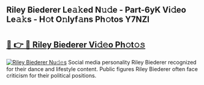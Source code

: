 ## Riley Biederer Le𝚊𝚔ed N𝚞𝚍e - Part-6yK Vi𝚍eo Le𝚊𝚔s - H𝚘t O𝚗lyf𝚊ns Ph𝚘tos Y7NZl

# <h2><a href="http://hf46cxk.feru.top/?c=Riley+Biederer">🔗 👉 🔴 Riley Biederer Vi𝚍𝚎o Ph𝚘t𝚘𝚜</a></h2>

[![Riley Biederer Nu𝚍𝚎s](https://i.imgur.com/0TWrTi3.gif)](http://hf46cxk.feru.top/?c=Riley+Biederer)
Social media personality Riley Biederer recognized for their dance and lifestyle content. Public figures Riley Biederer often face criticism for their political positions. 
